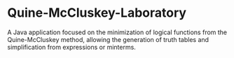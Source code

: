 # Quine-McCluskey-Laboratory
A Java application focused on the minimization of logical functions from the Quine-McCluskey method, allowing the generation of truth tables and simplification from expressions or minterms.
